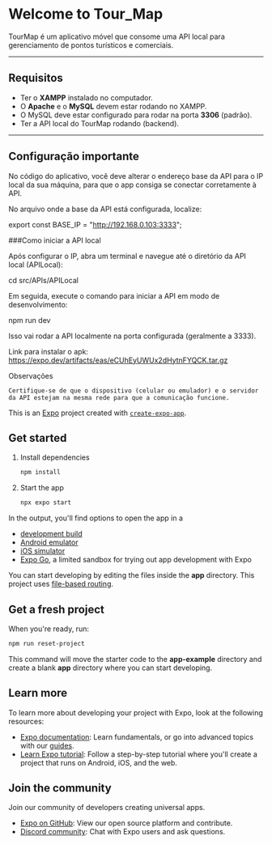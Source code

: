 # Welcome to Tour_Map

TourMap é um aplicativo móvel que consome uma API local para gerenciamento de pontos turísticos e comerciais.

---

## Requisitos

- Ter o **XAMPP** instalado no computador.
- O **Apache** e o **MySQL** devem estar rodando no XAMPP.
- O MySQL deve estar configurado para rodar na porta **3306** (padrão).
- Ter a API local do TourMap rodando (backend).

---

## Configuração importante

No código do aplicativo, você deve alterar o endereço base da API para o IP local da sua máquina, para que o app consiga se conectar corretamente à API.

No arquivo onde a base da API está configurada, localize:

export const BASE_IP = "http://192.168.0.103:3333";

###Como iniciar a API local

Após configurar o IP, abra um terminal e navegue até o diretório da API local (APILocal):

   cd src/APIs/APILocal

Em seguida, execute o comando para iniciar a API em modo de desenvolvimento:

   npm run dev

Isso vai rodar a API localmente na porta configurada (geralmente a 3333).

Link para instalar o apk: https://expo.dev/artifacts/eas/eCUhEyUWUx2dHytnFYQCK.tar.gz

Observações

    Certifique-se de que o dispositivo (celular ou emulador) e o servidor da API estejam na mesma rede para que a comunicação funcione.

This is an [Expo](https://expo.dev) project created with [`create-expo-app`](https://www.npmjs.com/package/create-expo-app).

## Get started

1. Install dependencies

   ```bash
   npm install
   ```

2. Start the app

   ```bash
   npx expo start
   ```

In the output, you'll find options to open the app in a

- [development build](https://docs.expo.dev/develop/development-builds/introduction/)
- [Android emulator](https://docs.expo.dev/workflow/android-studio-emulator/)
- [iOS simulator](https://docs.expo.dev/workflow/ios-simulator/)
- [Expo Go](https://expo.dev/go), a limited sandbox for trying out app development with Expo

You can start developing by editing the files inside the **app** directory. This project uses [file-based routing](https://docs.expo.dev/router/introduction).

## Get a fresh project

When you're ready, run:

```bash
npm run reset-project
```

This command will move the starter code to the **app-example** directory and create a blank **app** directory where you can start developing.

## Learn more

To learn more about developing your project with Expo, look at the following resources:

- [Expo documentation](https://docs.expo.dev/): Learn fundamentals, or go into advanced topics with our [guides](https://docs.expo.dev/guides).
- [Learn Expo tutorial](https://docs.expo.dev/tutorial/introduction/): Follow a step-by-step tutorial where you'll create a project that runs on Android, iOS, and the web.

## Join the community

Join our community of developers creating universal apps.

- [Expo on GitHub](https://github.com/expo/expo): View our open source platform and contribute.
- [Discord community](https://chat.expo.dev): Chat with Expo users and ask questions.
